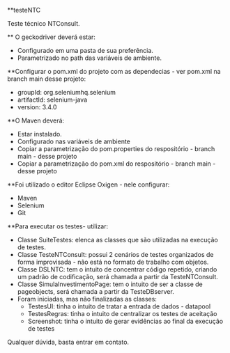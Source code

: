 **testeNTC

Teste técnico NTConsult.


** O geckodriver deverá estar:

* Configurado em uma pasta de sua preferência.
* Parametrizado no path das variáveis de ambiente.


**Configurar o pom.xml do projeto com as dependecias - ver pom.xml na branch main desse projeto:

* groupId: org.seleniumhq.selenium
* artifactId: selenium-java
* version: 3.4.0


**O Maven deverá:

* Estar instalado.
* Configurado nas variáveis de ambiente
* Copiar a parametrização do pom.properties do respositório - branch main - desse projeto
* Copiar a parametrização do pom.xml do respositório - branch main - desse projeto


**Foi utilizado o editor Eclipse Oxigen - nele configurar:

* Maven
* Selenium
* Git


**Para executar os testes- utilizar:

* Classe SuiteTestes: elenca as classes que são utilizadas na execução de testes.
* Classe TesteNTConsult: possui 2 cenários de testes organizados de forma improvisada - não está no formato de trabalho com objetos.
* Classe DSLNTC: tem o intuito de concentrar código repetido, criando um padrão de codificação, será chamada a partir da TesteNTConsult.
* Classe SimulaInvestimentoPage: tem o intuito de ser a classe de pageobjects, será chamada a partir da TesteDBserver.
* Foram iniciadas, mas não finalizadas as classes: 
    - TestesUI: tinha o intuito de tratar a entrada de dados - datapool
    - TestesRegras: tinha o intuito de centralizar os testes de aceitação
    - Screenshot: tinha o intuito de gerar evidências ao final da execução de testes


Qualquer dúvida, basta entrar em contato.
